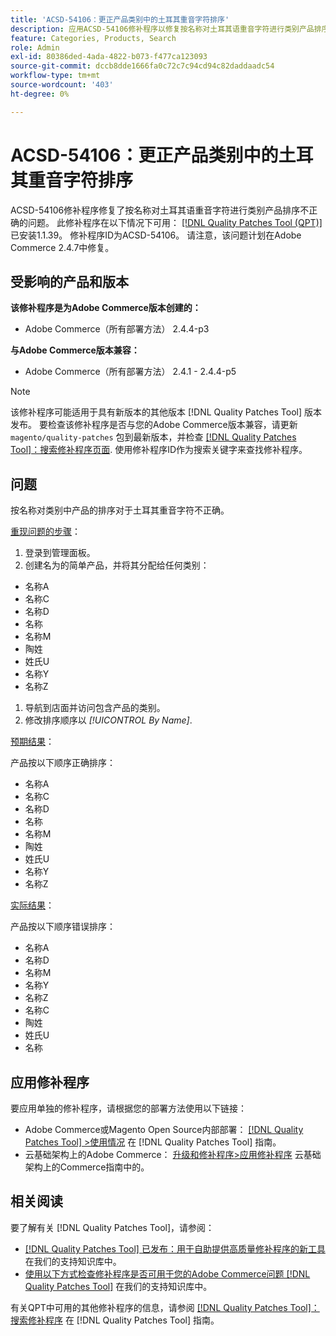 ```yaml
---
title: 'ACSD-54106：更正产品类别中的土耳其重音字符排序'
description: 应用ACSD-54106修补程序以修复按名称对土耳其语重音字符进行类别产品排序不正确的Adobe Commerce问题。
feature: Categories, Products, Search
role: Admin
exl-id: 80386ded-4ada-4822-b073-f477ca123093
source-git-commit: dccb8dde1666fa0c72c7c94cd94c82daddaadc54
workflow-type: tm+mt
source-wordcount: '403'
ht-degree: 0%

---
```


# ACSD-54106：更正产品类别中的土耳其重音字符排序

ACSD-54106修补程序修复了按名称对土耳其语重音字符进行类别产品排序不正确的问题。 此修补程序在以下情况下可用： [[!DNL Quality Patches Tool (QPT)]](/help/announcements/adobe-commerce-announcements/magento-quality-patches-released-new-tool-to-self-serve-quality-patches.md) 已安装1.1.39。 修补程序ID为ACSD-54106。 请注意，该问题计划在Adobe Commerce 2.4.7中修复。

## 受影响的产品和版本

**该修补程序是为Adobe Commerce版本创建的：**

* Adobe Commerce（所有部署方法） 2.4.4-p3

**与Adobe Commerce版本兼容：**

* Adobe Commerce（所有部署方法） 2.4.1 - 2.4.4-p5

>[!NOTE]
>
>该修补程序可能适用于具有新版本的其他版本 [!DNL Quality Patches Tool] 版本发布。 要检查该修补程序是否与您的Adobe Commerce版本兼容，请更新 `magento/quality-patches` 包到最新版本，并检查 [[!DNL Quality Patches Tool]：搜索修补程序页面](https://experienceleague.adobe.com/tools/commerce-quality-patches/index.html). 使用修补程序ID作为搜索关键字来查找修补程序。

## 问题

按名称对类别中产品的排序对于土耳其重音字符不正确。

<u>重现问题的步骤</u>：

1. 登录到管理面板。
1. 创建名为的简单产品，并将其分配给任何类别：

* 名称A
* 名称C
* 名称D
* 名称
* 名称M
* 陶姓
* 姓氏U
* 名称Y
* 名称Z

1. 导航到店面并访问包含产品的类别。
1. 修改排序顺序以 *[!UICONTROL By Name]*.

<u>预期结果</u>：

产品按以下顺序正确排序：

* 名称A
* 名称C
* 名称D
* 名称
* 名称M
* 陶姓
* 姓氏U
* 名称Y
* 名称Z

<u>实际结果</u>：

产品按以下顺序错误排序：

* 名称A
* 名称D
* 名称M
* 名称Y
* 名称Z
* 名称C
* 陶姓
* 姓氏U
* 名称

## 应用修补程序

要应用单独的修补程序，请根据您的部署方法使用以下链接：

* Adobe Commerce或Magento Open Source内部部署： [[!DNL Quality Patches Tool] >使用情况](https://experienceleague.adobe.com/docs/commerce-operations/tools/quality-patches-tool/usage.html) 在 [!DNL Quality Patches Tool] 指南。
* 云基础架构上的Adobe Commerce： [升级和修补程序>应用修补程序](https://experienceleague.adobe.com/docs/commerce-cloud-service/user-guide/develop/upgrade/apply-patches.html) 云基础架构上的Commerce指南中的。

## 相关阅读

要了解有关 [!DNL Quality Patches Tool]，请参阅：

* [[!DNL Quality Patches Tool] 已发布：用于自助提供高质量修补程序的新工具](/help/announcements/adobe-commerce-announcements/magento-quality-patches-released-new-tool-to-self-serve-quality-patches.md) 在我们的支持知识库中。
* [使用以下方式检查修补程序是否可用于您的Adobe Commerce问题 [!DNL Quality Patches Tool]](/help/support-tools/patches-available-in-qpt-tool/check-patch-for-magento-issue-with-magento-quality-patches.md) 在我们的支持知识库中。

有关QPT中可用的其他修补程序的信息，请参阅 [[!DNL Quality Patches Tool]：搜索修补程序](https://experienceleague.adobe.com/tools/commerce-quality-patches/index.html) 在 [!DNL Quality Patches Tool] 指南。
